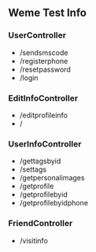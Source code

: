 ## Weme Test Info

### UserController
*  /sendsmscode
*  /registerphone
*  /resetpassword
*  /login

### EditInfoController
*  /editprofileinfo
*  /

### UserInfoController
* /gettagsbyid
* /settags
* /getpersonalimages
* /getprofile
* /getprofilebyid  
* /getprofilebyidphone


### FriendController
*  /visitinfo
